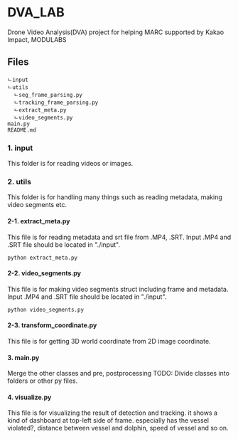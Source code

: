 # DVA_LAB
Drone Video Analysis(DVA) project for helping MARC supported by Kakao Impact, MODULABS

## Files
```
ㄴinput
ㄴutils
  ㄴseg_frame_parsing.py
  ㄴtracking_frame_parsing.py
  ㄴextract_meta.py
  ㄴvideo_segments.py
main.py
README.md
```
### 1. input
This folder is for reading videos or images.

### 2. utils
This folder is for handling many things such as reading metadata, making video segments etc.

#### 2-1. extract_meta.py
This file is for reading metadata and srt file from .MP4, .SRT.
Input .MP4 and .SRT file should be located in "./input".

```python extract_meta.py```

#### 2-2. video_segments.py
This file is for making video segments struct including frame and metadata.
Input .MP4 and .SRT file should be located in "./input".

```python video_segments.py```

#### 2-3. transform_coordinate.py
This file is for getting 3D world coordinate from 2D image coordinate.


#### 3. main.py
Merge the other classes and pre, postprocessing
TODO: Divide classes into folders or other py files.


#### 4. visualize.py
This file is for visualizing the result of detection and tracking.
it shows a kind of dashboard at top-left side of frame. especially has the vessel violated?, distance between vessel and dolphin, speed of vessel and so on.